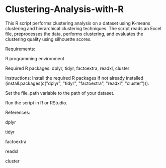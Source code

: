 # Clustering-Analysis-with-R

This R script performs clustering analysis on a dataset using K-means clustering and hierarchical clustering techniques. The script reads an Excel file, preprocesses the data, performs clustering, and evaluates the clustering quality using silhouette scores.

Requirements:

R programming environment

Required R packages: dplyr, tidyr, factoextra, readxl, cluster

Instructions:
Install the required R packages if not already installed (install.packages(c("dplyr", "tidyr", "factoextra", "readxl", "cluster"))).

Set the file_path variable to the path of your dataset.

Run the script in R or RStudio.

References:

dplyr

tidyr

factoextra

readxl

cluster

